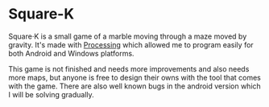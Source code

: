 # Square-K
Square·K is a small game of a marble moving through a maze moved by gravity. It's made with [Processing](https://processing.org/) which allowed me to program easily for both Android and Windows platforms.

This game is not finished and needs more improvements and also needs more maps, but anyone is free to design their owns with the tool that comes with the game.
There are also well known bugs in the android version which I will be solving gradually.